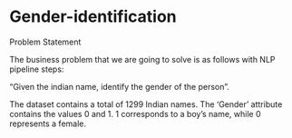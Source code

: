 # Gender-identification
Problem Statement

The business problem that we are going to solve is as follows with NLP pipeline steps:

“Given the indian name, identify the gender of the person”.

The dataset contains a total of 1299 Indian names. The ‘Gender’ attribute contains the values 0 and 1. 1 corresponds to a boy’s name, while 0 represents a female.
